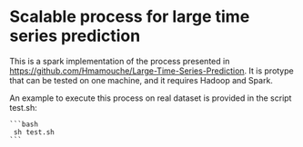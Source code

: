 # Scalable process for large time series prediction

This is a spark implementation of the process presented in https://github.com/Hmamouche/Large-Time-Series-Prediction.
It is protype that can be tested on one machine, and it requires Hadoop and Spark.

An example to execute this process on real dataset is provided in the script test.sh:

    ```bash
     sh test.sh
    ```
 
